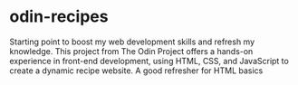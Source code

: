# odin-recipes
Starting point to boost my web development skills and refresh my knowledge. This project from The Odin Project offers a hands-on experience in front-end development, using HTML, CSS, and JavaScript to create a dynamic recipe website. A good refresher for HTML basics
